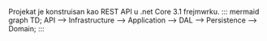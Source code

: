 Projekat je konstruisan kao REST API u .net Core 3.1 frejmwrku.
::: mermaid
 graph TD;
 API --> Infrastructure --> Application --> DAL --> Persistence --> Domain;
:::

